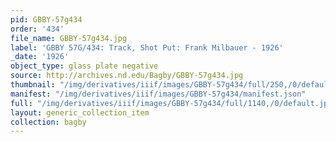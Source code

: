 ```yaml
---
pid: GBBY-57g434
order: '434'
file_name: GBBY-57g434.jpg
label: 'GBBY 57G/434: Track, Shot Put: Frank Milbauer - 1926'
_date: '1926'
object_type: glass plate negative
source: http://archives.nd.edu/Bagby/GBBY-57g434.jpg
thumbnail: "/img/derivatives/iiif/images/GBBY-57g434/full/250,/0/default.jpg"
manifest: "/img/derivatives/iiif/images/GBBY-57g434/manifest.json"
full: "/img/derivatives/iiif/images/GBBY-57g434/full/1140,/0/default.jpg"
layout: generic_collection_item
collection: bagby
---
```


